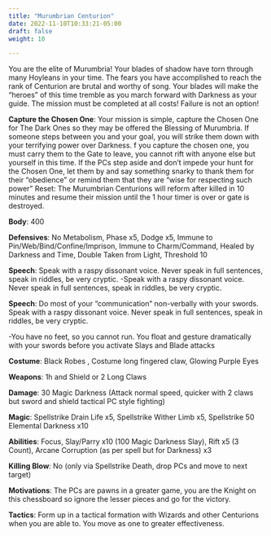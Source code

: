 ```yaml
---
title: "Murumbrian Centurion"
date: 2022-11-10T10:33:21-05:00
draft: false
weight: 10

---
```



You are the elite of Murumbria! Your blades of shadow have torn through many Hoyleans in your time. The fears you have accomplished to reach the rank of Centurion are brutal and worthy of song. Your blades will make the “heroes” of this time tremble as you march forward with Darkness as your guide. The mission must be completed at all costs! Failure is not an option!

**Capture the Chosen One**: Your mission is simple, capture the Chosen One for The Dark Ones so they may be offered the Blessing of Murumbria. If someone steps between you and your goal, you will strike them down with your terrifying power over Darkness. f you capture the chosen one, you must carry them to the Gate to leave, you cannot rift with anyone else but yourself in this time. If the PCs step aside and don’t impede your hunt for the Chosen One, let them by and say something snarky to thank them for their “obedience” or remind them that they are “wise for respecting such power”
Reset: The Murumbrian Centurions will reform after killed in 10 minutes and resume their mission until the 1 hour timer is over or gate is destroyed.

**Body**: 400

**Defensives**: No Metabolism, Phase x5, Dodge x5, Immune to Pin/Web/Bind/Confine/Imprison, Immune to Charm/Command, Healed by Darkness and Time, Double Taken from Light, Threshold 10

**Speech**: Speak with a raspy dissonant voice. Never speak in full sentences, speak in riddles, be very cryptic. -Speak with a raspy dissonant voice. Never speak in full sentences, speak in riddles, be very cryptic.

**Speech**: Do most of your “communication” non-verbally with your swords. Speak with a raspy dissonant voice. Never speak in full sentences, speak in riddles, be very cryptic. 

-You have no feet, so you cannot run. You float and gesture dramatically with your swords before you activate Slays and Blade attacks

**Costume**:  Black Robes , Costume long fingered claw, Glowing Purple Eyes

**Weapons**: 1h and Shield or 2 Long Claws

**Damage**: 30 Magic Darkness (Attack normal speed, quicker with 2 claws but sword and shield tactical PC style fighting)

**Magic**: Spellstrike Drain Life x5, Spellstrike Wither Limb x5, Spellstrike 50 Elemental Darkness x10

**Abilities**: Focus, Slay/Parry x10 (100 Magic Darkness Slay), Rift x5 (3 Count), Arcane Corruption (as per spell but for Darkness) x3

**Killing Blow**: No (only via Spellstrike Death, drop PCs and move to next target)

**Motivations**: The PCs are pawns in a greater game, you are the Knight on this chessboard so ignore the lesser pieces and go for the victory. 

**Tactics**: Form up in a tactical formation with Wizards and other Centurions when you are able to. You move as one to greater effectiveness. 

